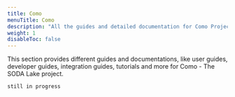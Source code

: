 ```yaml
---
title: Como 
menuTitle: Como
description: "All the guides and detailed documentation for Como Project"
weight: 1
disableToc: false
---
```


This section provides different guides and documentations, like user guides, developer guides, integration guides, tutorials and more for Como - The SODA Lake project.

```still in progress```
